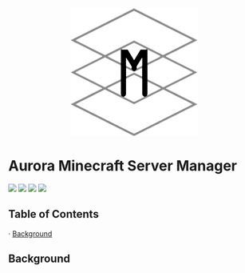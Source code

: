 <div align=center>
  <img src="./GithubSources/ASM256.png" width="256" height="256" />
</div>

# Aurora Minecraft Server Manager

![](https://img.shields.io/badge/Build-Passing-brightgreen)
![](https://img.shields.io/badge/Platform-Windows-lightgrey)
![](https://img.shields.io/badge/Language-CSharp-orange)
![](https://img.shields.io/badge/Version-1.0-blue)

## Table of Contents

· [Background](#Background)

## Background


